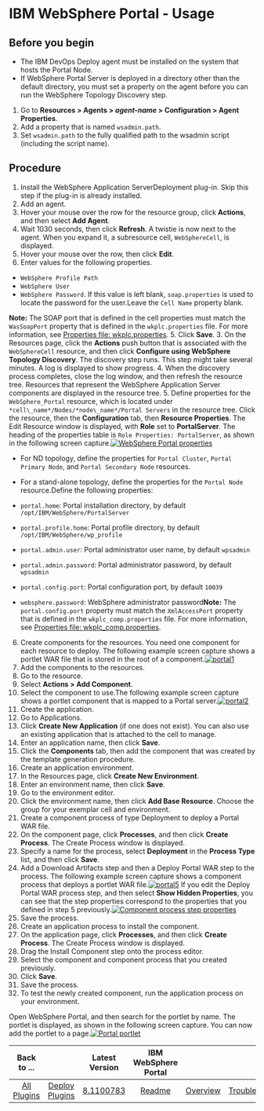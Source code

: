 
# IBM WebSphere Portal - Usage


## Before you begin

* The IBM DevOps Deploy agent must be installed on the system that hosts the Portal Node.
* If WebSphere Portal Server is deployed in a directory other than the default directory, you must set a property on the agent before you can run the WebSphere Topology Discovery step.
1. Go to **Resources > Agents > *agent-name* > Configuration > Agent Properties**.
2. Add a property that is named `wsadmin.path`.
3. Set `wsadmin.path` to the fully qualified path to the wsadmin script (including the script name).

## Procedure

1. Install the WebSphere Application ServerDeployment plug-in. Skip this step if the plug-in is already installed.
2. Add an agent.
1. Hover your mouse over the row for the resource group, click **Actions**, and then select **Add Agent**.
2. Wait 1030 seconds, then click **Refresh**. A twistie is now next to the agent. When you expand it, a subresource cell, `WebSphereCell`, is displayed.
3. Hover your mouse over the row, then click **Edit**.
4. Enter values for the following properties.
* `WebSphere Profile Path`
* `WebSphere User`
* `WebSphere Password`. If this value is left blank, `soap.properties` is used to locate the password for the user.Leave the `Cell Name` property blank.

**Note:** The SOAP port that is defined in the cell properties must match the `WasSoapPort` property that is defined in the `wkplc.properties` file. For more information, see [Properties file: wkplc.properties](https://www.ibm.com/support/knowledgecenter/SSHRKX_8.5.0/mp/properties/wkplc-dita.html).
5. Click **Save**.
3. On the Resources page, click the **Actions** push button that is associated with the `WebSphereCell` resource, and then click **Configure using WebSphere Topology Discovery**. The discovery step runs. This step might take several minutes. A log is displayed to show progress.
4. When the discovery process completes, close the log window, and then refresh the resource tree. Resources that represent the WebSphere Application Server components are displayed in the resource tree.
5. Define properties for the `WebSphere_Portal` resource, which is located under `*cell\_name*/Nodes/*node\_name*/Portal Servers` in the resource tree. Click the resource, then the **Configuration** tab, then **Resource Properties**. The Edit Resource window is displayed, with **Role** set to **PortalServer**. The heading of the properties table is `Role Properties: PortalServer`, as shown in the following screen capture.[![WebSphere Portal properties](media/portal3_crop.png)](media/portal3_crop.png)
* For ND topology, define the properties for `Portal Cluster`, `Portal Primary Node`, and `Portal Secondary Node` resources.
* For a stand-alone topology, define the properties for the `Portal Node` resource.Define the following properties:

* `portal.home`: Portal installation directory, by default `/opt/IBM/WebSphere/PortalServer`
* `portal.profile.home`: Portal profile directory, by default `/opt/IBM/WebSphere/wp_profile`
* `portal.admin.user`: Portal administrator user name, by default `wpsadmin`
* `portal.admin.password`: Portal administrator password, by default `wpsadmin`
* `portal.config.port`: Portal configuration port, by default `10039`
* `websphere.password`: WebSphere administrator password**Note:** The `portal.config.port` property must match the `XmlAccessPort` property that is defined in the `wkplc_comp.properties` file. For more information, see [Properties file: wkplc\_comp.properties](https://www.ibm.com/support/knowledgecenter/SSHRKX_8.5.0/mp/properties/wkplc_comp-dita.html).
6. Create components for the resources. You need one component for each resource to deploy.
The following example screen capture shows a portlet WAR file that is stored in the root of a component.[![portal1](media/portal1.png)](media/portal1.png)
7. Add the components to the resources.
1. Go to the resource.
2. Select **Actions > Add Component**.
3. Select the component to use.The following example screen capture shows a portlet component that is mapped to a Portal server.[![portal2](media/portal2.png)](media/portal2.png)
8. Create the application.
1. Go to Applications.
2. Click **Create New Application** (if one does not exist). You can also use an existing application that is attached to the cell to manage.
3. Enter an application name, then click **Save**.
4. Click the **Components** tab, then add the component that was created by the template generation procedure.
9. Create an application environment.
1. In the Resources page, click **Create New Environment**.
2. Enter an environment name, then click **Save**.
3. Go to the environment editor.
4. Click the environment name, then click **Add Base Resource**. Choose the group for your exemplar cell and environment.
10. Create a component process of type Deployment to deploy a Portal WAR file.
1. On the component page, click **Processes**, and then click **Create Process**. The Create Process window is displayed.
2. Specify a name for the process, select **Deployment** in the **Process Type** list, and then click **Save**.
3. Add a Download Artifacts step and then a Deploy Portal WAR step to the process. The following example screen capture shows a component process that deploys a portlet WAR file.[![portal5](media/portal5.png)](media/portal5.png) If you edit the Deploy Portal WAR process step, and then select **Show Hidden Properties**, you can see that the step properties correspond to the properties that you defined in step 5 previously.[![Component process step properties](media/portal7.png)](media/portal7.png)
4. Save the process.
11. Create an application process to install the component.
1. On the application page, click **Processes**, and then click **Create Process**. The Create Process window is displayed.
2. Drag the Install Component step onto the process editor.
3. Select the component and component process that you created previously.
4. Click **Save**.
5. Save the process.
12. To test the newly created component, run the application process on your environment.

Open WebSphere Portal, and then search for the portlet by name. The portlet is displayed, as shown in the following screen capture. You can now add the portlet to a page.[![Portal portlet](media/portal10.png)](media/portal10.png)


|Back to ...||Latest Version|IBM WebSphere Portal |||||
| :---: | :---: | :---: | :---: | :---: | :---: | :---: | :---: |
|[All Plugins](../../index.md)|[Deploy Plugins](../README.md)|[8.1100783](https://raw.githubusercontent.com/UrbanCode/IBM-UCD-PLUGINS/main/files/WebSpherePortal/WebSpherePortal-8.1100783.zip)|[Readme](README.md)|[Overview](overview.md)|[Troubleshooting](troubleshooting.md)|[Steps](steps.md)|[Downloads](downloads.md)|
